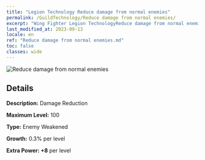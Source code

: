 ```yaml
---
title: "Legion Technology Reduce damage from normal enemies"
permalink: /GuildTechnology/Reduce damage from normal enemies/
excerpt: "Wing Fighter Legion TechnologyReduce damage from normal enemies"
last_modified_at: 2023-09-13
locale: en
ref: "Reduce damage from normal enemies.md"
toc: false
classes: wide
---
```



![Reduce damage from normal enemies](/images/guild_technology/guild_tech_icon_32.png)

## Details

  **Description:** Damage Reduction

  **Maximum Level:** 100

  **Type:** Enemy Weakened

  **Growth:** 0.3% per level

  **Extra Power: +8** per level

